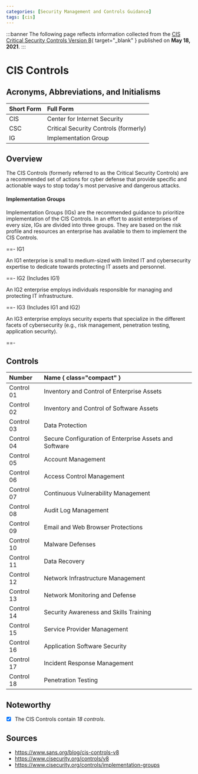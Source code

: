```yaml
---
categories: [Security Management and Controls Guidance]
tags: [cis]
---
```


:::banner
The following page reflects information collected from the [CIS Critical Security Controls Version 8](https://www.cisecurity.org/controls/v8){ target="_blank" } published on **May 18, 2021**.
:::

# CIS Controls

## Acronyms, Abbreviations, and Initialisms

Short Form | Full Form
:--- | :---
CIS | Center for Internet Security
CSC | Critical Security Controls (formerly)
IG | Implementation Group

## Overview

The CIS Controls (formerly referred to as the Critical Security Controls) are a recommended set of actions for cyber defense that provide specific and actionable ways to stop today's most pervasive and dangerous attacks.

#### Implementation Groups

Implementation Groups (IGs) are the recommended guidance to prioritize implementation of the CIS Controls. In an effort to assist enterprises of every size, IGs are divided into three groups. They are based on the risk profile and resources an enterprise has available to them to implement the CIS Controls.

==- IG1

An IG1 enterprise is small to medium-sized with limited IT and cybersecurity expertise to dedicate towards protecting IT assets and personnel.

==- IG2 (Includes IG1)

An IG2 enterprise employs individuals responsible for managing and protecting IT infrastructure.

==- IG3 (Includes IG1 and IG2)

An IG3 enterprise employs security experts that specialize in the different facets of cybersecurity (e.g., risk management, penetration testing, application security).

==-

## Controls

Number | Name { class="compact" }
:--- | :---
Control 01 | Inventory and Control of Enterprise Assets
Control 02 | Inventory and Control of Software Assets
Control 03 | Data Protection
Control 04 | Secure Configuration of Enterprise Assets and Software
Control 05 | Account Management
Control 06 | Access Control Management
Control 07 | Continuous Vulnerability Management
Control 08 | Audit Log Management
Control 09 | Email and Web Browser Protections
Control 10 | Malware Defenses
Control 11 | Data Recovery
Control 12 | Network Infrastructure Management
Control 13 | Network Monitoring and Defense
Control 14 | Security Awareness and Skills Training
Control 15 | Service Provider Management
Control 16 | Application Software Security
Control 17 | Incident Response Management
Control 18 | Penetration Testing

## Noteworthy

- [x] The CIS Controls contain *18 controls*.

## Sources

- https://www.sans.org/blog/cis-controls-v8
- https://www.cisecurity.org/controls/v8
- https://www.cisecurity.org/controls/implementation-groups